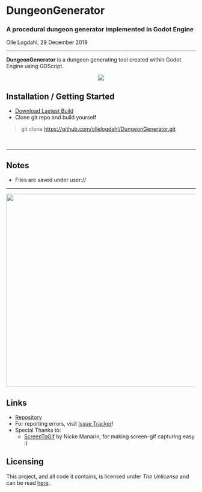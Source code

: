 # DungeonGenerator
### A procedural dungeon generator implemented in Godot Engine
Olle Logdahl, 29 December 2019

---
**DungeonGenerator** is a dungeon generating tool created within Godot Engine using GDScript.

<p align="center">
  <img src="https://github.com/ollelogdahl/DungeonGenerator/blob/master/Media/main.gif" />
</p>

## Installation / Getting Started
- [Download Lastest Build](https://github.com/ollelogdahl/DungeonGenerator/releases/)
- Clone git repo and build yourself
> git clone https://github.com/ollelogdahl/DungeonGenerator.git

<br />

---

## Notes
- Files are saved under user://
---

<p align="center">
  <img src="https://github.com/ollelogdahl/ConsoleGameEngine/blob/master/Media/main 3.png" width = 512 heigth = 384 />
</p>

## Links

- [Repository](https://github.com/ollelogdahl/DungeonGenerator/)
- For reporting errors, visit [Issue Tracker](https://github.com/ollelogdahl/DungeonGenerator/issues)!
- Special Thanks to:
  - [ScreenToGif](https://www.screentogif.com) by Nicke Manarin, for making screen-gif capturing easy :)

## Licensing

This project, and all code it contains, is licensed under *The Unlicense* and can be read [here](UNLICENSE).

